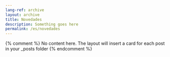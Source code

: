 ```yaml
---
lang-ref: archive
layout: archive
title: Novedades
description: Something goes here
permalink: /es/novedades
---
```

{% comment %}
  No content here. The layout will insert a card for each post in your _posts folder
{% endcomment %}